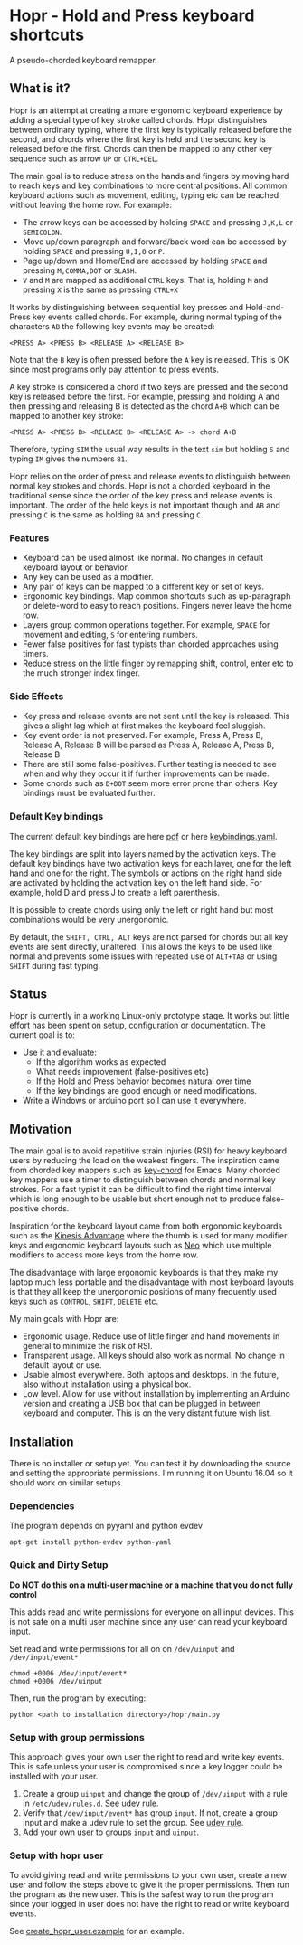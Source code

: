 # Hopr - Hold and Press keyboard shortcuts
A pseudo-chorded keyboard remapper.

## What is it?
Hopr is an attempt at creating a more ergonomic keyboard experience by adding a special type of key stroke called chords. Hopr distinguishes between ordinary typing, where the first key is typically released before the second, and chords where the first key is held and the second key is released before the first. Chords can then be mapped to any other key sequence such as arrow `UP` or `CTRL+DEL`.

The main goal is to reduce stress on the hands and fingers by moving hard to reach keys and key combinations to more central positions. All common keyboard actions such as movement, editing, typing etc can be reached without leaving the home row. For example:

* The arrow keys can be accessed by holding `SPACE` and pressing `J,K,L` or `SEMICOLON`. 
* Move up/down paragraph and forward/back word can be accessed by holding `SPACE` and pressing `U,I,O` or `P`.
* Page up/down and Home/End are accessed by holding `SPACE` and pressing `M,COMMA,DOT` or `SLASH`.
* `V` and `M` are mapped as additional `CTRL` keys. That is, holding `M` and pressing `X` is the same as pressing `CTRL+X`

It works by distinguishing between sequential key presses and Hold-and-Press key events called chords. For example, during normal typing of the characters `AB` the following key events may be created:

    <PRESS A> <PRESS B> <RELEASE A> <RELEASE B>

Note that the `B` key is often pressed before the `A` key is released. This is OK since most programs only pay attention to press events.

A key stroke is considered a chord if two keys are pressed and the second key is released before the first. For example, pressing and holding A and then pressing and releasing B is detected as the chord `A+B` which can be mapped to another key stroke:

    <PRESS A> <PRESS B> <RELEASE B> <RELEASE A> -> chord A+B
    
Therefore, typing `SIM` the usual way results in the text `sim` but holding `S` and typing `IM` gives the numbers `81`.

Hopr relies on the order of press and release events to distinguish between normal key strokes and chords. Hopr is not a chorded keyboard in the traditional sense since the order of the key press and release events is important. The order of the held keys is not important though and `AB` and pressing `C` is the same as holding `BA` and pressing `C`. 

### Features

* Keyboard can be used almost like normal. No changes in default keyboard layout or behavior.
* Any key can be used as a modifier. 
* Any pair of keys can be mapped to a different key or set of keys. 
* Ergonomic key bindings. Map common shortcuts such as up-paragraph or delete-word to easy to reach positions. Fingers never leave the home row. 
* Layers group common operations together. For example, `SPACE` for movement and editing, `S` for entering numbers.
* Fewer false positives for fast typists than chorded approaches using timers.
* Reduce stress on the little finger by remapping shift, control, enter etc to the much stronger index finger.

### Side Effects

* Key press and release events are not sent until the key is released. This gives a slight lag which at first makes the keyboard feel sluggish.
* Key event order is not preserved. For example, Press A, Press B, Release A, Release B will be parsed as Press A, Release A, Press B, Release B
* There are still some false-positives. Further testing is needed to see when and why they occur it if further improvements can be made.
* Some chords such as `D+DOT` seem more error prone than others. Key bindings must be evaluated further.

### Default Key bindings
The current default key bindings are here [pdf](doc/kbdlayout.pdf) or here [keybindings.yaml](config/keybindings.yaml).

The key bindings are split into layers named by the activation keys. The default key bindings have two activation keys for each layer, one for the left hand and one for the right. The symbols or actions on the right hand side are activated by holding the activation key on the left hand side. For example, hold D and press J to create a left parenthesis.

It is possible to create chords using only the left or right hand but most combinations would be very unergonomic. 

By default, the `SHIFT, CTRL, ALT` keys are not parsed for chords but all key events are sent directly, unaltered. This allows the keys to be used like normal and prevents some issues with repeated use of `ALT+TAB` or using `SHIFT` during fast typing.

## Status
Hopr is currently in a working Linux-only prototype stage. It works but little effort has been spent on setup, configuration or documentation. The current goal is to:

* Use it and evaluate:
  * If the algorithm works as expected
  * What needs improvement (false-positives etc)
  * If the Hold and Press behavior becomes natural over time
  * If the key bindings are good enough or need modifications.
* Write a Windows or arduino port so I can use it everywhere.



## Motivation
The main goal is to avoid repetitive strain injuries (RSI) for heavy keyboard users by reducing the load on the weakest fingers. The inspiration came from chorded key mappers such as [key-chord](https://www.emacswiki.org/emacs/KeyChord) for Emacs. Many chorded key mappers use a timer to distinguish between chords and normal key strokes. For a fast typist it can be difficult to find the right time interval which is long enough to be usable but short enough not to produce false-positive chords. 

Inspiration for the keyboard layout came from both ergonomic keyboards such as the [Kinesis Advantage](https://www.kinesis-ergo.com/shop/advantage2/) where the thumb is used for many modifier keys and ergonomic keyboard layouts such as [Neo](https://neo-layout.org/index_en.html) which use multiple modifiers to access more keys from the home row.

The disadvantage with large ergonomic keyboards is that they make my laptop much less portable and the disadvantage with most keyboard layouts is that they all keep the unergonomic positions of many frequently used keys such as `CONTROL`, `SHIFT`, `DELETE` etc.

My main goals with Hopr are:

* Ergonomic usage. Reduce use of little finger and hand movements in general to minimize the risk of RSI.
* Transparent usage. All keys should also work as normal. No change in default layout or use. 
* Usable almost everywhere. Both laptops and desktops. In the future, also without installation using a physical box.
* Low level. Allow for use without installation by implementing an Arduino version and creating a USB box that can be plugged in between keyboard and computer. This is on the very distant future wish list.

## Installation

There is no installer or setup yet. You can test it by downloading the source and setting the appropriate permissions. I'm running it on Ubuntu 16.04 so it should work on similar setups.

### Dependencies
The program depends on pyyaml and python evdev 

    apt-get install python-evdev python-yaml

### Quick and Dirty Setup

**Do NOT do this on a multi-user machine or a machine that you do not fully control**

This adds read and write permissions for everyone on all input devices. This is not safe on a multi user machine since any user can read your keyboard input.

Set read and write permissions for all on on `/dev/uinput` and `/dev/input/event*`

    chmod +0006 /dev/input/event*
    chmod +0006 /dev/uinput
   
Then, run the program by executing:

    python <path to installation directory>/hopr/main.py

### Setup with group permissions

This approach gives your own user the right to read and write key events. This is safe unless your user is compromised since a key logger could be installed with your user.

1. Create a group `uinput` and change the group of `/dev/uinput` with a rule in `/etc/udev/rules.d`. See [udev rule](script/misc/91_hopr.rules).
1. Verify that `/dev/input/event*` has group `input`. If not, create a group input and make a udev rule to set the group. See [udev rule](script/misc/91_hopr.rules).
1. Add your own user to groups `input` and `uinput`.


### Setup with hopr user

To avoid giving read and write permissions to your own user, create a new user and follow the steps above to give it the proper permissions. Then run the program as the new user. This is the safest way to run the program since your logged in user does not have the right to read or write keyboard events.

See [create_hopr_user.example](script/misc/create_hopr_user.example) for an example.



